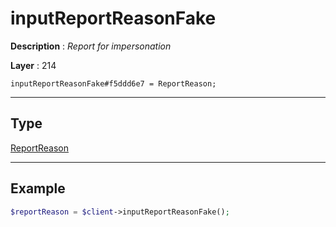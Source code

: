# inputReportReasonFake

**Description** : *Report for impersonation*

**Layer** : 214

```tl
inputReportReasonFake#f5ddd6e7 = ReportReason;
```

---

## Type

[ReportReason](type/ReportReason)

---

## Example

```php
$reportReason = $client->inputReportReasonFake();
```